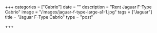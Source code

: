 +++
categories = ["Cabrio"]
date = ""
description = "Rent Jaguar F-Type Cabrio"
image = "/images/jaguar-f-type-large-a1-1.jpg"
tags = ["Jaguar"]
title = "Jaguar F-Type Cabrio"
type = "post"

+++
